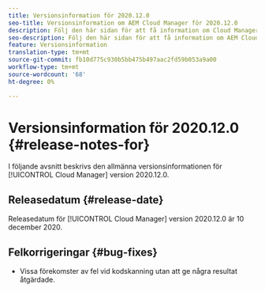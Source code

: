```yaml
---
title: Versionsinformation för 2020.12.0
seo-title: Versionsinformation om AEM Cloud Manager för 2020.12.0
description: Följ den här sidan för att få information om Cloud Manager version 2020.12.0
seo-description: Följ den här sidan för att få information om AEM Cloud Manager version 2020.12.0
feature: Versionsinformation
translation-type: tm+mt
source-git-commit: fb10d775c930b5bb475b497aac2fd59b053a9a00
workflow-type: tm+mt
source-wordcount: '68'
ht-degree: 0%

---
```


# Versionsinformation för 2020.12.0 {#release-notes-for}

I följande avsnitt beskrivs den allmänna versionsinformationen för [!UICONTROL Cloud Manager] version 2020.12.0.

## Releasedatum {#release-date}

Releasedatum för [!UICONTROL Cloud Manager] version 2020.12.0 är 10 december 2020.

## Felkorrigeringar {#bug-fixes}

* Vissa förekomster av fel vid kodskanning utan att ge några resultat åtgärdade.
